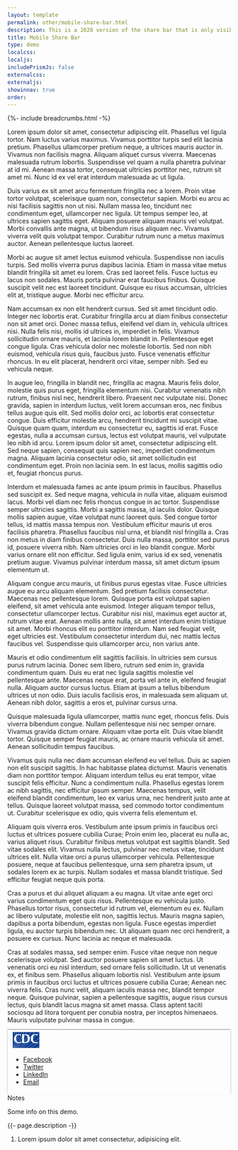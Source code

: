 ```yaml
---
layout: template
permalink: other/mobile-share-bar.html
description: This is a 2020 version of the share bar that is only visibile in mobile.
title: Mobile Share Bar
type: demo
localcss: 
localjs:
includePrismJs: false
externalcss: 
externaljs:  
showinnav: true
order: 
---
```


{%- include breadcrumbs.html -%}

<style>

.cdc-icon-fb {
  color: #3b5998;
}

.cdc-icon-twitter-white {
  color: #00b6f1;
}

[class*='cdc-icon-linkedin'] {
  color: #007bb5;
}

.cdc-icon-email {
  color: #333;
}

.share-bar {
  box-shadow: 0px -1px 2px 0px rgba(0, 0, 0, 0.5);
  padding: 0.3rem 0.75rem;
}
.share-bar li {
  margin-bottom: 0;
}
.share-bar .navbar-brand img {
	width: 60px;
}

</style>


<div class="container d-flex flex-wrap body-wrapper">
	<main aria-label="Main Content Area" class="col-12 order-lg-2" role="main">
		<div id="lipsum">
			<p>Lorem ipsum dolor sit amet, consectetur adipiscing elit. Phasellus vel ligula tortor. Nam luctus varius maximus. Vivamus porttitor turpis sed elit lacinia pretium. Phasellus ullamcorper pretium neque, a ultrices mauris auctor in. Vivamus non facilisis magna. Aliquam aliquet cursus viverra. Maecenas malesuada rutrum lobortis. Suspendisse vel quam a nulla pharetra pulvinar at id mi. Aenean massa tortor, consequat ultricies porttitor nec, rutrum sit amet mi. Nunc id ex vel erat interdum malesuada ac ut ligula.</p>
			<p>Duis varius ex sit amet arcu fermentum fringilla nec a lorem. Proin vitae tortor volutpat, scelerisque quam non, consectetur sapien. Morbi eu arcu ac nisi facilisis sagittis non ut nisi. Nullam massa leo, tincidunt nec condimentum eget, ullamcorper nec ligula. Ut tempus semper leo, at ultrices sapien sagittis eget. Aliquam posuere aliquam mauris vel volutpat. Morbi convallis ante magna, ut bibendum risus aliquam nec. Vivamus viverra velit quis volutpat tempor. Curabitur rutrum nunc a metus maximus auctor. Aenean pellentesque luctus laoreet.</p>
			<p>Morbi ac augue sit amet lectus euismod vehicula. Suspendisse non iaculis turpis. Sed mollis viverra purus dapibus lacinia. Etiam in massa vitae metus blandit fringilla sit amet eu lorem. Cras sed laoreet felis. Fusce luctus eu lacus non sodales. Mauris porta pulvinar erat faucibus finibus. Quisque suscipit velit nec est laoreet tincidunt. Quisque eu risus accumsan, ultricies elit at, tristique augue. Morbi nec efficitur arcu.</p>
			<p>Nam accumsan ex non elit hendrerit cursus. Sed sit amet tincidunt odio. Integer nec lobortis erat. Curabitur fringilla arcu at diam finibus consectetur non sit amet orci. Donec massa tellus, eleifend vel diam in, vehicula ultrices nisi. Nulla felis nisi, mollis id ultrices in, imperdiet in felis. Vivamus sollicitudin ornare mauris, et lacinia lorem blandit in. Pellentesque eget congue ligula. Cras vehicula dolor nec molestie lobortis. Sed non nibh euismod, vehicula risus quis, faucibus justo. Fusce venenatis efficitur rhoncus. In eu elit placerat, hendrerit orci vitae, semper nibh. Sed eu vehicula neque.</p>
			<p>In augue leo, fringilla in blandit nec, fringilla ac magna. Mauris felis dolor, molestie quis purus eget, fringilla elementum nisi. Curabitur venenatis nibh rutrum, finibus nisl nec, hendrerit libero. Praesent nec vulputate nisi. Donec gravida, sapien in interdum luctus, velit lorem accumsan eros, nec finibus tellus augue quis elit. Sed mollis dolor orci, ac lobortis erat consectetur congue. Duis efficitur molestie arcu, hendrerit tincidunt mi suscipit vitae. Quisque quam quam, interdum eu consectetur eu, sagittis id erat. Fusce egestas, nulla a accumsan cursus, lectus est volutpat mauris, vel vulputate leo nibh id arcu. Lorem ipsum dolor sit amet, consectetur adipiscing elit. Sed neque sapien, consequat quis sapien nec, imperdiet condimentum magna. Aliquam lacinia consectetur odio, sit amet sollicitudin est condimentum eget. Proin non lacinia sem. In est lacus, mollis sagittis odio et, feugiat rhoncus purus.</p>
			<p>Interdum et malesuada fames ac ante ipsum primis in faucibus. Phasellus sed suscipit ex. Sed neque magna, vehicula in nulla vitae, aliquam euismod lacus. Morbi vel diam nec felis rhoncus congue in ac tortor. Suspendisse semper ultricies sagittis. Morbi a sagittis massa, id iaculis dolor. Quisque mollis sapien augue, vitae volutpat nunc laoreet quis. Sed congue tortor tellus, id mattis massa tempus non. Vestibulum efficitur mauris ut eros facilisis pharetra. Phasellus faucibus nisl urna, et blandit nisl fringilla a. Cras non metus in diam finibus consectetur. Duis nulla massa, porttitor sed purus id, posuere viverra nibh. Nam ultricies orci in leo blandit congue. Morbi varius ornare elit non efficitur. Sed ligula enim, varius id ex sed, venenatis pretium augue. Vivamus pulvinar interdum massa, sit amet dictum ipsum elementum ut.</p>
			<p>Aliquam congue arcu mauris, ut finibus purus egestas vitae. Fusce ultricies augue eu arcu aliquam elementum. Sed pretium facilisis consectetur. Maecenas nec pellentesque lorem. Quisque porta est volutpat sapien eleifend, sit amet vehicula ante euismod. Integer aliquam tempor tellus, consectetur ullamcorper lectus. Curabitur nisi nisl, maximus eget auctor at, rutrum vitae erat. Aenean mollis ante nulla, sit amet interdum enim tristique sit amet. Morbi rhoncus elit eu porttitor interdum. Nam sed feugiat velit, eget ultricies est. Vestibulum consectetur interdum dui, nec mattis lectus faucibus vel. Suspendisse quis ullamcorper arcu, non varius ante.</p>
			<p>Mauris et odio condimentum elit sagittis facilisis. In ultricies sem cursus purus rutrum lacinia. Donec sem libero, rutrum sed enim in, gravida condimentum quam. Duis eu erat nec ligula sagittis molestie vel pellentesque ante. Maecenas neque erat, porta vel ante in, eleifend feugiat nulla. Aliquam auctor cursus luctus. Etiam at ipsum a tellus bibendum ultrices ut non odio. Duis iaculis facilisis eros, in malesuada sem aliquam ut. Aenean nibh dolor, sagittis a eros et, pulvinar cursus urna.</p>
			<p>Quisque malesuada ligula ullamcorper, mattis nunc eget, rhoncus felis. Duis viverra bibendum congue. Nullam pellentesque nisi nec semper ornare. Vivamus gravida dictum ornare. Aliquam vitae porta elit. Duis vitae blandit tortor. Quisque semper feugiat mauris, ac ornare mauris vehicula sit amet. Aenean sollicitudin tempus faucibus.</p>
			<p>Vivamus quis nulla nec diam accumsan eleifend eu vel tellus. Duis ac sapien non elit suscipit sagittis. In hac habitasse platea dictumst. Mauris venenatis diam non porttitor tempor. Aliquam interdum tellus eu erat tempor, vitae suscipit felis efficitur. Nunc a condimentum nulla. Phasellus egestas lorem ac nibh sagittis, nec efficitur ipsum semper. Maecenas tempus, velit eleifend blandit condimentum, leo ex varius urna, nec hendrerit justo ante at tellus. Quisque laoreet volutpat massa, sed commodo tortor condimentum ut. Curabitur scelerisque ex odio, quis viverra felis elementum et.</p>
			<p>Aliquam quis viverra eros. Vestibulum ante ipsum primis in faucibus orci luctus et ultrices posuere cubilia Curae; Proin enim leo, placerat eu nulla ac, varius aliquet risus. Curabitur finibus metus volutpat est sagittis blandit. Sed vitae sodales elit. Vivamus nulla lectus, pulvinar nec metus vitae, tincidunt ultrices elit. Nulla vitae orci a purus ullamcorper vehicula. Pellentesque posuere, neque at faucibus pellentesque, urna sem pharetra ipsum, ut sodales lorem ex ac turpis. Nullam sodales et massa blandit tristique. Sed efficitur feugiat neque quis porta.</p>
			<p>Cras a purus et dui aliquet aliquam a eu magna. Ut vitae ante eget orci varius condimentum eget quis risus. Pellentesque eu vehicula justo. Phasellus tortor risus, consectetur id rutrum vel, elementum eu ex. Nullam ac libero vulputate, molestie elit non, sagittis lectus. Mauris magna sapien, dapibus a porta bibendum, egestas non ligula. Fusce egestas imperdiet ligula, eu auctor turpis bibendum nec. Ut aliquam quam nec orci hendrerit, a posuere ex cursus. Nunc lacinia ac neque et malesuada.</p>
			<p>Cras at sodales massa, sed semper enim. Fusce vitae neque non neque scelerisque volutpat. Sed auctor posuere sapien sit amet luctus. Ut venenatis orci eu nisl interdum, sed ornare felis sollicitudin. Ut ut venenatis ex, et finibus sem. Phasellus aliquam lobortis nisl. Vestibulum ante ipsum primis in faucibus orci luctus et ultrices posuere cubilia Curae; Aenean nec viverra felis. Cras nunc velit, aliquam iaculis massa nec, blandit tempor neque. Quisque pulvinar, sapien a pellentesque sagittis, augue risus cursus lectus, quis blandit lacus magna sit amet massa. Class aptent taciti sociosqu ad litora torquent per conubia nostra, per inceptos himenaeos. Mauris vulputate pulvinar massa in congue.</p>
		</div>
	</main>
</div>
<nav class="navbar navbar-expand navbar-white bg-white fixed-bottom justify-content-between share-bar">
	<a class="navbar-brand" href="http://www.cdc.gov"><img alt="" src="https://raw.githubusercontent.com/peterbenoit/cdn/master/images/CDC/CDC-Logo.png"></a>
	<ul class="navbar-nav ml-auto">
		<li class="nav-item">
			<a class="nav-link" href="https://api.addthis.com/oexchange/0.8/forward/facebook/offer?url=https://search.cdc.gov/search/index.html?query=zika&amp;sitelimit=&amp;utf8=%25E2%259C%2593&amp;affiliate=cdc-main&amp;title=Search%20Results%20%7C%20CDC&amp;description=undefined&amp;via=undefined&amp;media=undefined"><span class="sr-only">Facebook</span><span class="fi cdc-icon-fb x24"></span></a>
		</li>
		<li class="nav-item">
			<a class="nav-link" href="https://api.addthis.com/oexchange/0.8/forward/twitter/offer?url=https://search.cdc.gov/search/index.html?query=zika&amp;sitelimit=&amp;utf8=%25E2%259C%2593&amp;affiliate=cdc-main&amp;title=Search%20Results%20%7C%20CDC&amp;description=undefined&amp;via=CDCgov&amp;ct=0&amp;media=undefined"><span class="sr-only">Twitter</span><span class="fi cdc-icon-twitter-white x24"></span></a>
		</li>
		<li class="nav-item">
			<a class="nav-link" href="https://api.addthis.com/oexchange/0.8/forward/linkedin/offer?url=https://search.cdc.gov/search/index.html?query=zika&amp;sitelimit=&amp;utf8=%25E2%259C%2593&amp;affiliate=cdc-main&amp;title=Search%20Results%20%7C%20CDC&amp;description=undefined&amp;via=undefined&amp;ct=0&amp;media=undefined"><span class="sr-only">LinkedIn</span><span class="fi cdc-icon-linkedin x24"></span></a>
		</li>
		<li class="nav-item">
			<a class="nav-link" href="https://api.addthis.com/oexchange/0.8/forward/email/offer?url=https://search.cdc.gov/search/index.html?query=zika&amp;sitelimit=&amp;utf8=%25E2%259C%2593&amp;affiliate=cdc-main&amp;title=Search%20Results%20%7C%20CDC&amp;description=undefined&amp;via=CDCgov&amp;ct=0&amp;media=undefined"><span class="sr-only">Email</span><span class="fi cdc-icon-email x24"></span></a>
		</li>
	</ul>
</nav>

<script>
    window.addEventListener( 'DOMContentLoaded', function() {
        ( function( $ ) {

        } )( jQuery );
    } );
</script>


<div aria-multiselectable="true" class="accordion indicator-plus accordion-white mb-3" id="accordion-4" role="tabpanel">
	<div class="card">
		<div aria-expanded="false" class="card-header collapsed" data-target="#accordion-4-collapse-3" data-toggle="collapse" id="accordion-4-card-3" role="tab">
			<a class="card-title" data-controls="accordion-4-collapse-3">Notes</a>
		</div>
		<div aria-labelledby="accordion-4-card-3" class="collapse show" id="accordion-4-collapse-3" role="tabpanel">
			<div class="card-body">
				<p>Some info on this demo.</p>
				<p>{{- page.description -}}</p>
				<ol>
					<li>Lorem ipsum dolor sit amet consectetur, adipisicing elit.</li>
				</ol>
			</div>
		</div>
	</div>
</div>
